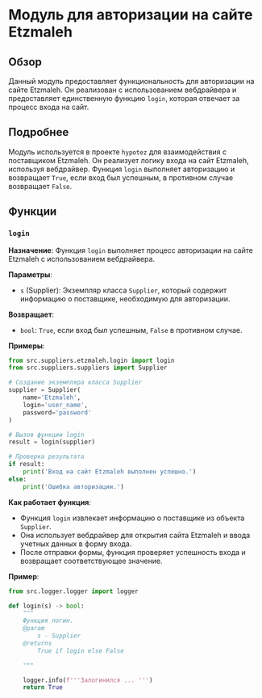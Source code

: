 # Модуль для авторизации на сайте Etzmaleh

## Обзор

Данный модуль предоставляет функциональность для авторизации на сайте Etzmaleh. 
Он реализован с использованием вебдрайвера и предоставляет единственную функцию `login`, 
которая отвечает за процесс входа на сайт.

## Подробнее

Модуль используется в проекте `hypotez` для взаимодействия с поставщиком 
Etzmaleh.  Он реализует логику входа на сайт Etzmaleh, используя вебдрайвер. 
Функция `login` выполняет авторизацию и возвращает `True`, если вход был успешным, 
в противном случае возвращает `False`.

## Функции

### `login`

**Назначение**: Функция `login` выполняет процесс авторизации на сайте Etzmaleh с 
использованием вебдрайвера.

**Параметры**:
- `s` (Supplier): Экземпляр класса `Supplier`, который содержит информацию 
о поставщике, необходимую для авторизации.

**Возвращает**:
- `bool`: `True`, если вход был успешным, `False` в противном случае.

**Примеры**:

```python
from src.suppliers.etzmaleh.login import login
from src.suppliers.suppliers import Supplier

# Создание экземпляра класса Supplier
supplier = Supplier(
    name='Etzmaleh',
    login='user_name',
    password='password'
)

# Вызов функции login
result = login(supplier)

# Проверка результата
if result:
    print('Вход на сайт Etzmaleh выполнен успешно.')
else:
    print('Ошибка авторизации.')
```

**Как работает функция**:

- Функция `login` извлекает информацию о поставщике из объекта `Supplier`.
- Она использует вебдрайвер для открытия сайта Etzmaleh и ввода учетных данных 
в форму входа.
- После отправки формы, функция проверяет успешность входа и возвращает 
соответствующее значение.

**Пример**:

```python
from src.logger.logger import logger

def login(s) -> bool:
    """ 
    Функция логин. 
    @param
        s - Supplier
    @returns
        True if login else False

    """

    logger.info(f'''Залогинился ... ''')
    return True
